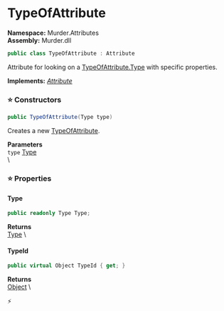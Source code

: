 # TypeOfAttribute

**Namespace:** Murder.Attributes \
**Assembly:** Murder.dll

```csharp
public class TypeOfAttribute : Attribute
```

Attribute for looking on a [TypeOfAttribute.Type](/murder/attributes/typeofattribute.html#type) with specific properties.

**Implements:** _[Attribute](https://learn.microsoft.com/en-us/dotnet/api/System.Attribute?view=net-7.0)_

### ⭐ Constructors
```csharp
public TypeOfAttribute(Type type)
```

Creates a new [TypeOfAttribute](/Murder/Attributes/TypeOfAttribute.html).

**Parameters** \
`type` [Type](https://learn.microsoft.com/en-us/dotnet/api/System.Type?view=net-7.0) \
\

### ⭐ Properties
#### Type
```csharp
public readonly Type Type;
```

**Returns** \
[Type](https://learn.microsoft.com/en-us/dotnet/api/System.Type?view=net-7.0) \
#### TypeId
```csharp
public virtual Object TypeId { get; }
```

**Returns** \
[Object](https://learn.microsoft.com/en-us/dotnet/api/System.Object?view=net-7.0) \


⚡